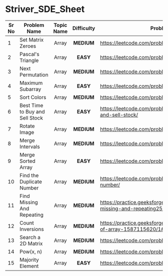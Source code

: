 # Striver_SDE_Sheet

| Sr No | Problem Name                    | Topic Name | Difficulty | Problem URL                              |
| ----- | ------------------------------- | :--------: | :--------: | ---------------------------------------- |
| 1     | Set Matrix Zeroes               |   Array    | **MEDIUM** | https://leetcode.com/problems/set-matrix-zeroes/ |
| 2     | Pascal's Triangle               |   Array    |  **EASY**  | https://leetcode.com/problems/pascals-triangle/ |
| 3     | Next Permutation                |   Array    | **MEDIUM** | https://leetcode.com/problems/next-permutation/ |
| 4     | Maximum Subarray                |   Array    |  **EASY**  | https://leetcode.com/problems/maximum-subarray/ |
| 5     | Sort Colors                     |   Array    | **MEDIUM** | https://leetcode.com/problems/sort-colors/ |
| 6     | Best Time to Buy and Sell Stock |   Array    |  **EASY**  | https://leetcode.com/problems/best-time-to-buy-and-sell-stock/ |
| 7     | Rotate Image                    |   Array    | **MEDIUM** | https://leetcode.com/problems/rotate-image/ |
| 8     | Merge Intervals                 |   Array    | **MEDIUM** | https://leetcode.com/problems/merge-intervals/ |
| 9     | Merge Sorted Array              |   Array    |  **EASY**  | https://leetcode.com/problems/merge-sorted-array/ |
| 10    | Find the Duplicate Number       |   Array    | **MEDIUM** | https://leetcode.com/problems/find-the-duplicate-number/ |
| 11    | Find Missing And Repeating      |   Array    | **MEDIUM** | https://practice.geeksforgeeks.org/problems/find-missing-and-repeating2512/1# |
| 12    | Count Inversions                |   Array    | **MEDIUM** | https://practice.geeksforgeeks.org/problems/inversion-of-array-1587115620/1# |
| 13    | Search a 2D Matrix              |   Array    | **MEDIUM** | https://leetcode.com/problems/search-a-2d-matrix/ |
| 14    | Pow(x, n)                       |   Array    | **MEDIUM** | https://leetcode.com/problems/powx-n/    |
| 15    | Majority Element                |   Array    |  **EASY**  | https://leetcode.com/problems/majority-element/ |

